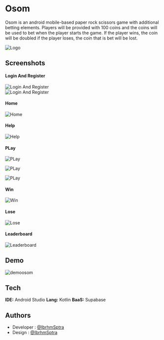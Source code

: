 
# Osom

Osom is an android mobile-based paper rock scissors game with additional betting elements. Players will be provided with 100 coins and the coins will be used to bet when the player starts the game. If the player wins, the coin will be doubled if the player loses, the coin that is bet will be lost.


![Logo](https://i.postimg.cc/bNpJrqWy/Group-21.png)


## Screenshots

#### Login And Register
![Login And Register](https://i.postimg.cc/Gt86CZyr/login.jpg)
<br />
![Login And Register](https://i.postimg.cc/59D2CJpB/register.jpg)


#### Home
![Home](https://i.postimg.cc/zffrQ20D/home.jpg)


#### Help
![Help](https://i.postimg.cc/SN7bxbPN/help.jpg)


#### PLay
![PLay](https://i.postimg.cc/yxmtx0vr/play.jpg)

![PLay](https://i.postimg.cc/7YNjyMC5/win.jpg)

![PLay](https://i.postimg.cc/jjD1NpMf/lose.jpg)


#### Win
![Win](https://i.postimg.cc/SxvTyZmx/continue.jpg)


#### Lose
![Lose](https://i.postimg.cc/MTbmjtJR/give.jpg)


#### Leaderboard
![Leaderboard](https://i.postimg.cc/Kcf5G9Nh/leaderboard.jpg)



## Demo
![demoosom](https://github.com/IbrhmSptra/Osom/assets/102981991/febb61c9-79b8-4564-9069-02af53bf5ea5)


## Tech

**IDE:** Android Studio
**Lang:** Kotlin
**BaaS:** Supabase

## Authors

- Developer : [@IbrhmSptra](https://www.github.com/IbrhmSptra)
- Design : [@IbrhmSptra](https://www.github.com/IbrhmSptra)

